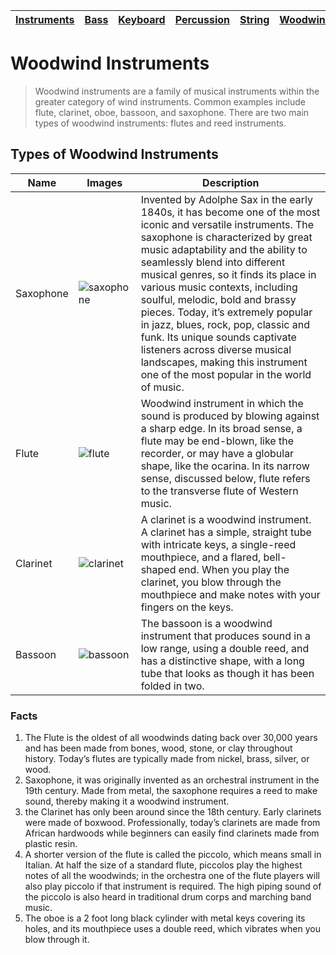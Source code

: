 | [Instruments](instruments.md) | [Bass](bass.md) | [Keyboard](keyboard.md) |  [Percussion](percussion.md) | [String](string.md) | [Woodwind](woodwind.md) |
| --- | --- | --- | --- | --- | --- |

# Woodwind Instruments

> Woodwind instruments are a family of musical instruments within the greater category of wind instruments. Common examples include flute, clarinet, oboe, bassoon, and saxophone. There are two main types of woodwind instruments: flutes and reed instruments.

## Types of Woodwind Instruments
| Name | Images | Description |
| ---- | ------ | ----------- |
| Saxophone | ![saxophone](https://github.com/user-attachments/assets/e0fafb8d-050d-4609-b308-574fcaff0519) | Invented by Adolphe Sax in the early 1840s, it has become one of the most iconic and versatile instruments. The saxophone is characterized by great music adaptability and the ability to seamlessly blend into different musical genres, so it finds its place in various music contexts, including soulful, melodic, bold and brassy pieces. Today, it’s extremely popular in jazz, blues, rock, pop, classic and funk. Its unique sounds captivate listeners across diverse musical landscapes, making this instrument one of the most popular in the world of music. |
| Flute | ![flute](https://github.com/user-attachments/assets/19f9d016-9126-4d67-af6c-9bd79d94f3c9) | Woodwind instrument in which the sound is produced by blowing against a sharp edge. In its broad sense, a flute may be end-blown, like the recorder, or may have a globular shape, like the ocarina. In its narrow sense, discussed below, flute refers to the transverse flute of Western music. |
| Clarinet | ![clarinet](https://github.com/user-attachments/assets/2474f5a9-e984-451f-8872-64bc94b1320b) | A clarinet is a woodwind instrument. A clarinet has a simple, straight tube with intricate keys, a single-reed mouthpiece, and a flared, bell-shaped end. When you play the clarinet, you blow through the mouthpiece and make notes with your fingers on the keys. |
| Bassoon | ![bassoon](https://github.com/user-attachments/assets/3c11912e-79ce-46a7-a6b5-def258e38e10) | The bassoon is a woodwind instrument that produces sound in a low range, using a double reed, and has a distinctive shape, with a long tube that looks as though it has been folded in two. |

### Facts
1. The Flute is the oldest of all woodwinds dating back over 30,000 years and has been made from bones, wood, stone, or clay throughout history.  Today’s flutes are typically made from nickel, brass, silver, or wood.
2. Saxophone, it was originally invented as an orchestral instrument in the 19th century.  Made from metal, the saxophone requires a reed to make sound, thereby making it a woodwind instrument.
3.  the Clarinet has only been around since the 18th century.  Early clarinets were made of boxwood.  Professionally, today’s clarinets are made from African hardwoods while beginners can easily find clarinets made from plastic resin.
4.  A shorter version of the flute is called the piccolo, which means small in Italian. At half the size of a standard flute, piccolos play the highest notes of all the woodwinds; in the orchestra one of the flute players will also play piccolo if that instrument is required. The high piping sound of the piccolo is also heard in traditional drum corps and marching band music.
5.  The oboe is a 2 foot long black cylinder with metal keys covering its holes, and its mouthpiece uses a double reed, which vibrates when you blow through it.

